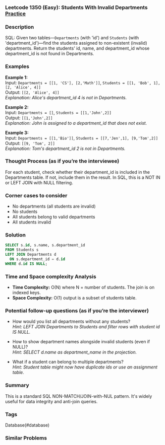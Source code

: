 ### Leetcode 1350 (Easy): Students With Invalid Departments [Practice](https://leetcode.com/problems/students-with-invalid-departments)

### Description  
SQL: Given two tables—`Departments` (with 'id') and `Students` (with 'department_id')—find the students assigned to non-existent (invalid) departments. 
Return the students' id, name, and department_id whose department_id is not found in Departments.

### Examples  

**Example 1:**  
Input: `Departments = [[1, 'CS'], [2,'Math']]`, `Students = [[1, 'Bob', 1], [2, 'Alice', 4]]`  
Output: `[[2, 'Alice', 4]]`  
*Explanation: Alice's department_id 4 is not in Departments.*

**Example 2:**  
Input: `Departments = []`, `Students = [[1,'John',2]]`  
Output: `[[1,'John',2]]`  
*Explanation: John is assigned to a department_id that does not exist.*

**Example 3:**  
Input: `Departments = [[1,'Bio']]`, `Students = [[7,'Jen',1], [9,'Tom',2]]`  
Output: `[[9, 'Tom', 2]]`  
*Explanation: Tom's department_id 2 is not in Departments.*

### Thought Process (as if you’re the interviewee)  
For each student, check whether their department_id is included in the Departments table. If not, include them in the result. In SQL, this is a NOT IN or LEFT JOIN with NULL filtering.

### Corner cases to consider  
- No departments (all students are invalid)
- No students
- All students belong to valid departments
- All students invalid

### Solution

```sql
SELECT s.id, s.name, s.department_id
FROM Students s
LEFT JOIN Departments d
  ON s.department_id = d.id
WHERE d.id IS NULL;
```

### Time and Space complexity Analysis  
- **Time Complexity:** O(N) where N = number of students. The join is on indexed keys.
- **Space Complexity:** O(1) output is a subset of students table.

### Potential follow-up questions (as if you’re the interviewer)  

- How would you list all departments without any students?    
  *Hint: LEFT JOIN Departments to Students and filter rows with student id IS NULL.*

- How to show department names alongside invalid students (even if NULL)?   
  *Hint: SELECT d.name as department_name in the projection.*

- What if a student can belong to multiple departments?   
  *Hint: Student table might now have duplicate ids or use an assignment table.*

### Summary
This is a standard SQL NON-MATCH/JOIN-with-NUL pattern. It's widely useful for data integrity and anti-join queries.

### Tags
Database(#database)

### Similar Problems
